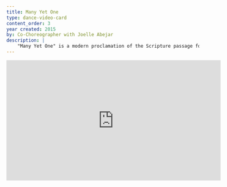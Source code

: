 ```yaml
---
title: Many Yet One
type: dance-video-card
content_order: 3
year created: 2015
by: Co-Choreographer with Joelle Abejar
description: |
    "Many Yet One" is a modern proclamation of the Scripture passage found in 1 Corinthians 12. The Scripture passage is recited in the styling of spoken word poetry while the dance includes elements of breaking and hip hop.
---
```

<iframe width="560" height="315" src="https://www.youtube.com/embed/4kQBbZZS4DU" frameborder="0" allow="accelerometer; autoplay; encrypted-media; gyroscope; picture-in-picture" allowfullscreen title='"Many Yet One" performed at the YA Spring Fling.'></iframe>